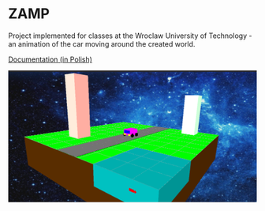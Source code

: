# ZAMP

 Project implemented for classes at the Wroclaw University of Technology - an animation of the car moving around the created world.

[Documentation (in Polish)](http://panamint.ict.pwr.wroc.pl/~djarzabe/zamp/html/index.html)

<p align="center">
  <img src="https://github.com/djairw4/ZAMP/blob/main/img/screenshot.png" width=1000/>
</p>
